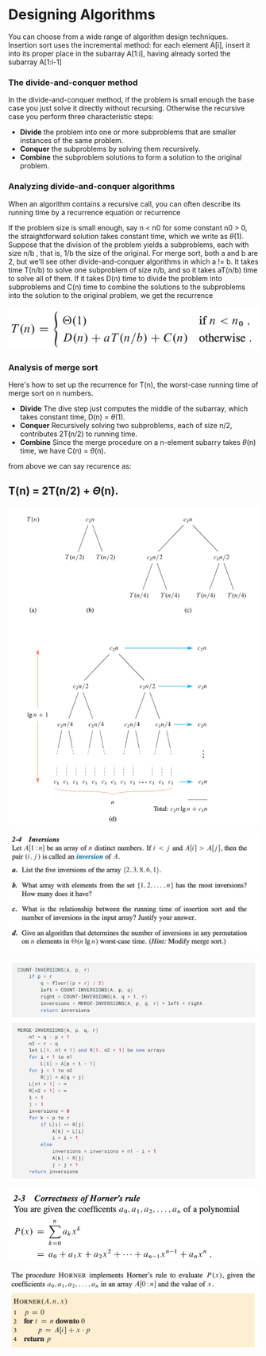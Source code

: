 # Designing Algorithms

You can choose from a wide range of algorithm design techniques. Insertion sort uses the incremental method: for each element A[i], insert it into its proper place in the subarray A[1:i], having already sorted the subarray A[1:i-1]

### The divide-and-conquer method

In the divide-and-conquer method, if the problem is small enough the base case you just solve it directly without recursing. Otherwise the recursive case you perform three characteristic steps:

- **Divide** the problem into one or more subproblems that are smaller instances of the same problem.
- **Conquer** the subproblems by solving them recursively.
- **Combine** the subproblem solutions to form a solution to the original problem.

### Analyzing divide-and-conquer algorithms

When an algorithm contains a recursive call, you can often describe its running time by a recurrence equation or recurrence

If the problem size is small enough, say n < n0 for some constant n0 > 0, the straightforward solution takes constant time, which we write as $\theta$(1). Suppose that the division of the problem yields a subproblems, each with size n/b , that is, 1/b the size of the original. For merge sort, both a and b are 2, but we’ll see other divide-and-conquer algorithms in which a != b. It takes time T(n/b) to solve one subproblem of size n/b, and so it takes aT(n/b) time to solve all of them. If it takes D(n) time to divide the problem into subproblems and C(n) time to combine the solutions to the subproblems into the solution to the original problem, we get the recurrence

![pic](./s3/recurrence-d-n-q.png)

### Analysis of merge sort

Here's how to set up the recurrence for T(n), the worst-case running time of merge sort on n numbers.

- **Divide** The dive step just computes the middle of the subarray, which takes constant time, D(n) = $\theta$(1).
- **Conquer** Recursively solving two subproblems, each of size n/2, contributes 2T(n/2) to running time.
- **Combine** Since the merge procedure on a n-element subarry takes $\theta$(n) time, we have C(n) = $\theta$(n).

from above we can say recurence as:

## T(n) = 2T(n/2) + $\Theta$(n).

![pic](./s3/recurrence-tree.png)

![pic](./s3/Inversions.png)

![pic](./s3/mergesort-inversions.png)

![pic](./s3/horner.png)

![pic](./s3/horner2.png)